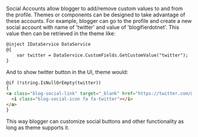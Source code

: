 Social Accounts allow blogger to add/remove custom values to and from the profile.
Themes or components can be designed to take advantage of these accounts.
For example, blogger can go to the profile and create a new social account with name of 
'twitter' and value of 'blogifierdotnet'. This value then can be retrieved in the theme like:

```html
@inject IDataService DataService
@{ 
    var twitter = DataService.CustomFields.GetCustomValue("twitter");
}
```

And to show twitter button in the UI, theme would:

```html
@if (!string.IsNullOrEmpty(twitter))
{
<a class="blog-social-link" target="_blank" href="https://twitter.com/@twitter">
  <i class="blog-social-icon fa fa-twitter"></i>
</a>
}
```

This way blogger can customize social buttons and other functionality as long as theme supports it.